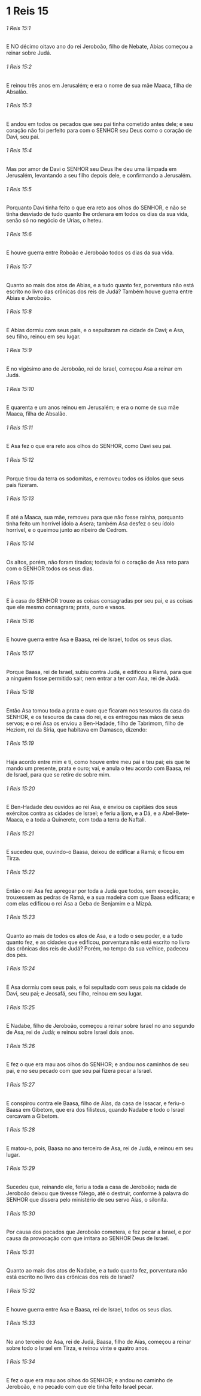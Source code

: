 # 1 Reis 15

###### 1 Reis 15:1

E NO décimo oitavo ano do rei Jeroboão, filho de Nebate, Abias começou a reinar sobre Judá.

###### 1 Reis 15:2

E reinou três anos em Jerusalém; e era o nome de sua mãe Maaca, filha de Absalão.

###### 1 Reis 15:3

E andou em todos os pecados que seu pai tinha cometido antes dele; e seu coração não foi perfeito para com o SENHOR seu Deus como o coração de Davi, seu pai.

###### 1 Reis 15:4

Mas por amor de Davi o SENHOR seu Deus lhe deu uma lâmpada em Jerusalém, levantando a seu filho depois dele, e confirmando a Jerusalém.

###### 1 Reis 15:5

Porquanto Davi tinha feito o que era reto aos olhos do SENHOR, e não se tinha desviado de tudo quanto lhe ordenara em todos os dias da sua vida, senão só no negócio de Urias, o heteu.

###### 1 Reis 15:6

E houve guerra entre Roboão e Jeroboão todos os dias da sua vida.

###### 1 Reis 15:7

Quanto ao mais dos atos de Abias, e a tudo quanto fez, porventura não está escrito no livro das crônicas dos reis de Judá? Também houve guerra entre Abias e Jeroboão.

###### 1 Reis 15:8

E Abias dormiu com seus pais, e o sepultaram na cidade de Davi; e Asa, seu filho, reinou em seu lugar.

###### 1 Reis 15:9

E no vigésimo ano de Jeroboão, rei de Israel, começou Asa a reinar em Judá.

###### 1 Reis 15:10

E quarenta e um anos reinou em Jerusalém; e era o nome de sua mãe Maaca, filha de Absalão.

###### 1 Reis 15:11

E Asa fez o que era reto aos olhos do SENHOR, como Davi seu pai.

###### 1 Reis 15:12

Porque tirou da terra os sodomitas, e removeu todos os ídolos que seus pais fizeram.

###### 1 Reis 15:13

E até a Maaca, sua mãe, removeu para que não fosse rainha, porquanto tinha feito um horrível ídolo a Asera; também Asa desfez o seu ídolo horrível, e o queimou junto ao ribeiro de Cedrom.

###### 1 Reis 15:14

Os altos, porém, não foram tirados; todavia foi o coração de Asa reto para com o SENHOR todos os seus dias.

###### 1 Reis 15:15

E à casa do SENHOR trouxe as coisas consagradas por seu pai, e as coisas que ele mesmo consagrara; prata, ouro e vasos.

###### 1 Reis 15:16

E houve guerra entre Asa e Baasa, rei de Israel, todos os seus dias.

###### 1 Reis 15:17

Porque Baasa, rei de Israel, subiu contra Judá, e edificou a Ramá, para que a ninguém fosse permitido sair, nem entrar a ter com Asa, rei de Judá.

###### 1 Reis 15:18

Então Asa tomou toda a prata e ouro que ficaram nos tesouros da casa do SENHOR, e os tesouros da casa do rei, e os entregou nas mãos de seus servos; e o rei Asa os enviou a Ben-Hadade, filho de Tabrimom, filho de Heziom, rei da Síria, que habitava em Damasco, dizendo:

###### 1 Reis 15:19

Haja acordo entre mim e ti, como houve entre meu pai e teu pai; eis que te mando um presente, prata e ouro; vai, e anula o teu acordo com Baasa, rei de Israel, para que se retire de sobre mim.

###### 1 Reis 15:20

E Ben-Hadade deu ouvidos ao rei Asa, e enviou os capitães dos seus exércitos contra as cidades de Israel; e feriu a Ijom, e a Dã, e a Abel-Bete-Maaca, e a toda a Quinerete, com toda a terra de Naftali.

###### 1 Reis 15:21

E sucedeu que, ouvindo-o Baasa, deixou de edificar a Ramá; e ficou em Tirza.

###### 1 Reis 15:22

Então o rei Asa fez apregoar por toda a Judá que todos, sem exceção, trouxessem as pedras de Ramá, e a sua madeira com que Baasa edificara; e com elas edificou o rei Asa a Geba de Benjamim e a Mizpá.

###### 1 Reis 15:23

Quanto ao mais de todos os atos de Asa, e a todo o seu poder, e a tudo quanto fez, e as cidades que edificou, porventura não está escrito no livro das crônicas dos reis de Judá? Porém, no tempo da sua velhice, padeceu dos pés.

###### 1 Reis 15:24

E Asa dormiu com seus pais, e foi sepultado com seus pais na cidade de Davi, seu pai; e Jeosafá, seu filho, reinou em seu lugar.

###### 1 Reis 15:25

E Nadabe, filho de Jeroboão, começou a reinar sobre Israel no ano segundo de Asa, rei de Judá; e reinou sobre Israel dois anos.

###### 1 Reis 15:26

E fez o que era mau aos olhos do SENHOR; e andou nos caminhos de seu pai, e no seu pecado com que seu pai fizera pecar a Israel.

###### 1 Reis 15:27

E conspirou contra ele Baasa, filho de Aías, da casa de Issacar, e feriu-o Baasa em Gibetom, que era dos filisteus, quando Nadabe e todo o Israel cercavam a Gibetom.

###### 1 Reis 15:28

E matou-o, pois, Baasa no ano terceiro de Asa, rei de Judá, e reinou em seu lugar.

###### 1 Reis 15:29

Sucedeu que, reinando ele, feriu a toda a casa de Jeroboão; nada de Jeroboão deixou que tivesse fôlego, até o destruir, conforme à palavra do SENHOR que dissera pelo ministério de seu servo Aías, o silonita.

###### 1 Reis 15:30

Por causa dos pecados que Jeroboão cometera, e fez pecar a Israel, e por causa da provocação com que irritara ao SENHOR Deus de Israel.

###### 1 Reis 15:31

Quanto ao mais dos atos de Nadabe, e a tudo quanto fez, porventura não está escrito no livro das crônicas dos reis de Israel?

###### 1 Reis 15:32

E houve guerra entre Asa e Baasa, rei de Israel, todos os seus dias.

###### 1 Reis 15:33

No ano terceiro de Asa, rei de Judá, Baasa, filho de Aías, começou a reinar sobre todo o Israel em Tirza, e reinou vinte e quatro anos.

###### 1 Reis 15:34

E fez o que era mau aos olhos do SENHOR; e andou no caminho de Jeroboão, e no pecado com que ele tinha feito Israel pecar.

